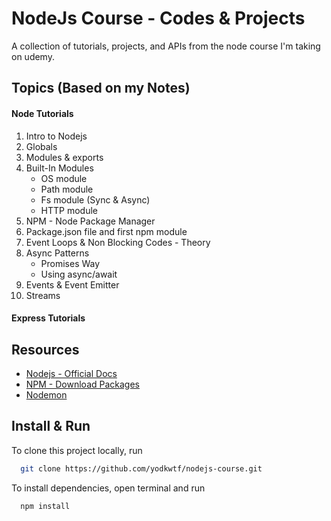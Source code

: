# NodeJs Course - Codes & Projects

A collection of tutorials, projects, and APIs from the node course I'm taking on udemy.

## Topics (Based on my Notes)

#### Node Tutorials

1. Intro to Nodejs
2. Globals
3. Modules & exports
4. Built-In Modules
   - OS module
   - Path module
   - Fs module (Sync & Async)
   - HTTP module
5. NPM - Node Package Manager
6. Package.json file and first npm module
7. Event Loops & Non Blocking Codes - Theory
8. Async Patterns
   - Promises Way
   - Using async/await
9. Events & Event Emitter
10. Streams

#### Express Tutorials

## Resources

- [Nodejs - Official Docs](https://nodejs.org/en/)
- [NPM - Download Packages](https://www.npmjs.com/)
- [Nodemon](https://www.npmjs.com/package/nodemon)

## Install & Run

To clone this project locally, run

```bash
  git clone https://github.com/yodkwtf/nodejs-course.git
```

To install dependencies, open terminal and run

```bash
  npm install
```
